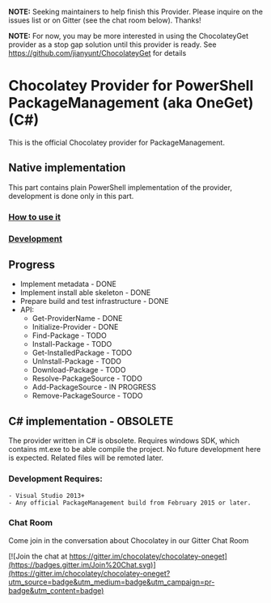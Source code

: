 **NOTE:** Seeking maintainers to help finish this Provider. Please inquire on the issues list or on Gitter (see the chat room below). Thanks!

**NOTE:** For now, you may be more interested in using the ChocolateyGet provider as a stop gap solution until this provider is ready. See https://github.com/jianyunt/ChocolateyGet for details

# Chocolatey Provider for PowerShell PackageManagement (aka OneGet) (C#)
This is the official Chocolatey provider for PackageManagement.

## Native implementation
This part contains plain PowerShell implementation of the provider, development is done only in this part.

### [How to use it](/docs/howto.md)

### [Development](/docs/development.md)

## Progress

* Implement metadata - DONE
* Implement install able skeleton - DONE
* Prepare build and test infrastructure - DONE
* API:
  * Get-ProviderName - DONE
  * Initialize-Provider - DONE
  * Find-Package - TODO
  * Install-Package - TODO
  * Get-InstalledPackage - TODO
  * UnInstall-Package - TODO
  * Download-Package - TODO
  * Resolve-PackageSource - TODO
  * Add-PackageSource - IN PROGRESS
  * Remove-PackageSource - TODO

## C# implementation - OBSOLETE
The provider written in C# is obsolete. Requires windows SDK, which contains mt.exe to be able compile the project. No future development here is expected. Related files will be remoted later.

### Development Requires:
    - Visual Studio 2013+
    - Any official PackageManagement build from February 2015 or later.

### Chat Room

Come join in the conversation about Chocolatey in our Gitter Chat Room

[![Join the chat at https://gitter.im/chocolatey/chocolatey-oneget](https://badges.gitter.im/Join%20Chat.svg)](https://gitter.im/chocolatey/chocolatey-oneget?utm_source=badge&utm_medium=badge&utm_campaign=pr-badge&utm_content=badge)
